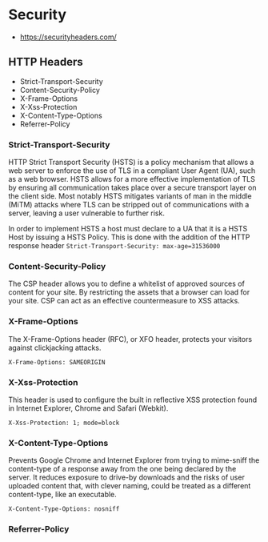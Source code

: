 # Security

* https://securityheaders.com/

## HTTP Headers

* Strict-Transport-Security
* Content-Security-Policy
* X-Frame-Options
* X-Xss-Protection
* X-Content-Type-Options
* Referrer-Policy


### Strict-Transport-Security

HTTP Strict Transport Security (HSTS) is a policy mechanism that allows a web server to enforce the use of TLS in a compliant User Agent (UA), such as a web browser. HSTS allows for a more effective implementation of TLS by ensuring all communication takes place over a secure transport layer on the client side. Most notably HSTS mitigates variants of man in the middle (MiTM) attacks where TLS can be stripped out of communications with a server, leaving a user vulnerable to further risk.

In order to implement HSTS a host must declare to a UA that it is a HSTS Host by issuing a HSTS Policy. This is done with the addition of the HTTP response header `Strict-Transport-Security: max-age=31536000`

### Content-Security-Policy

The CSP header allows you to define a whitelist of approved sources of content for your site. By restricting the assets that a browser can load for your site. CSP can act as an effective countermeasure to XSS attacks.

### X-Frame-Options

The X-Frame-Options header (RFC), or XFO header, protects your visitors against clickjacking attacks.

`X-Frame-Options: SAMEORIGIN`

### X-Xss-Protection

This header is used to configure the built in reflective XSS protection found in Internet Explorer, Chrome and Safari (Webkit).

`X-Xss-Protection: 1; mode=block`

### X-Content-Type-Options

Prevents Google Chrome and Internet Explorer from trying to mime-sniff the content-type of a response away from the one being declared by the server. It reduces exposure to drive-by downloads and the risks of user uploaded content that, with clever naming, could be treated as a different content-type, like an executable.

`X-Content-Type-Options: nosniff`

### Referrer-Policy

